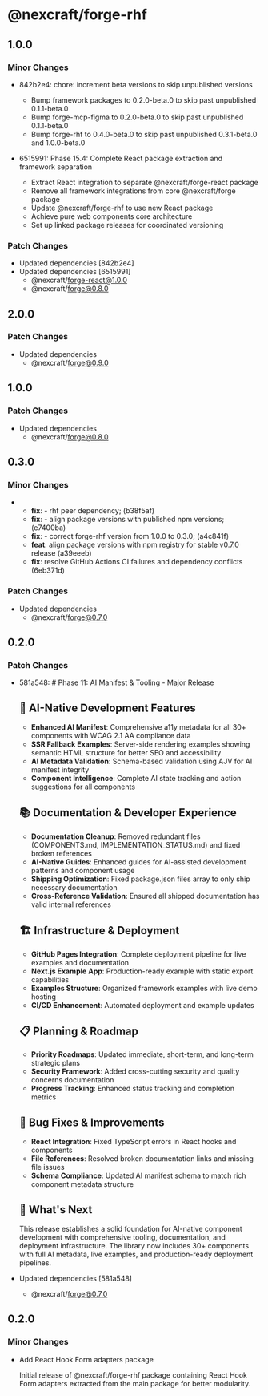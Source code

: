# @nexcraft/forge-rhf

## 1.0.0

### Minor Changes

- 842b2e4: chore: increment beta versions to skip unpublished versions
  - Bump framework packages to 0.2.0-beta.0 to skip past unpublished 0.1.1-beta.0
  - Bump forge-mcp-figma to 0.2.0-beta.0 to skip past unpublished 0.1.1-beta.0
  - Bump forge-rhf to 0.4.0-beta.0 to skip past unpublished 0.3.1-beta.0 and 1.0.0-beta.0

- 6515991: Phase 15.4: Complete React package extraction and framework separation
  - Extract React integration to separate @nexcraft/forge-react package
  - Remove all framework integrations from core @nexcraft/forge package
  - Update @nexcraft/forge-rhf to use new React package
  - Achieve pure web components core architecture
  - Set up linked package releases for coordinated versioning

### Patch Changes

- Updated dependencies [842b2e4]
- Updated dependencies [6515991]
  - @nexcraft/forge-react@1.0.0
  - @nexcraft/forge@0.8.0

## 2.0.0

### Patch Changes

- Updated dependencies
  - @nexcraft/forge@0.9.0

## 1.0.0

### Patch Changes

- Updated dependencies
  - @nexcraft/forge@0.8.0

## 0.3.0

### Minor Changes

- - **fix**: - rhf peer dependency; (b38f5af)
  - **fix**: - align package versions with published npm versions; (e7400ba)
  - **fix**: - correct forge-rhf version from 1.0.0 to 0.3.0; (a4c841f)
  - **feat**: align package versions with npm registry for stable v0.7.0 release (a39eeeb)
  - **fix**: resolve GitHub Actions CI failures and dependency conflicts (6eb371d)

### Patch Changes

- Updated dependencies
  - @nexcraft/forge@0.7.0

## 0.2.0

### Patch Changes

- 581a548: # Phase 11: AI Manifest & Tooling - Major Release

  ## 🤖 AI-Native Development Features
  - **Enhanced AI Manifest**: Comprehensive a11y metadata for all 30+ components with WCAG 2.1 AA compliance data
  - **SSR Fallback Examples**: Server-side rendering examples showing semantic HTML structure for better SEO and accessibility
  - **AI Metadata Validation**: Schema-based validation using AJV for AI manifest integrity
  - **Component Intelligence**: Complete AI state tracking and action suggestions for all components

  ## 📚 Documentation & Developer Experience
  - **Documentation Cleanup**: Removed redundant files (COMPONENTS.md, IMPLEMENTATION_STATUS.md) and fixed broken references
  - **AI-Native Guides**: Enhanced guides for AI-assisted development patterns and component usage
  - **Shipping Optimization**: Fixed package.json files array to only ship necessary documentation
  - **Cross-Reference Validation**: Ensured all shipped documentation has valid internal references

  ## 🏗️ Infrastructure & Deployment
  - **GitHub Pages Integration**: Complete deployment pipeline for live examples and documentation
  - **Next.js Example App**: Production-ready example with static export capabilities
  - **Examples Structure**: Organized framework examples with live demo hosting
  - **CI/CD Enhancement**: Automated deployment and example updates

  ## 📋 Planning & Roadmap
  - **Priority Roadmaps**: Updated immediate, short-term, and long-term strategic plans
  - **Security Framework**: Added cross-cutting security and quality concerns documentation
  - **Progress Tracking**: Enhanced status tracking and completion metrics

  ## 🐛 Bug Fixes & Improvements
  - **React Integration**: Fixed TypeScript errors in React hooks and components
  - **File References**: Resolved broken documentation links and missing file issues
  - **Schema Compliance**: Updated AI manifest schema to match rich component metadata structure

  ## 🚀 What's Next

  This release establishes a solid foundation for AI-native component development with comprehensive tooling, documentation, and deployment infrastructure. The library now includes 30+ components with full AI metadata, live examples, and production-ready deployment pipelines.

- Updated dependencies [581a548]
  - @nexcraft/forge@0.7.0

## 0.2.0

### Minor Changes

- Add React Hook Form adapters package

  Initial release of @nexcraft/forge-rhf package containing React Hook Form adapters extracted from the main package for better modularity.
